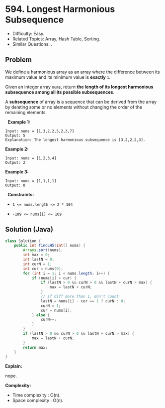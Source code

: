 # 594. Longest Harmonious Subsequence

- Difficulty: Easy.
- Related Topics: Array, Hash Table, Sorting.
- Similar Questions: .

## Problem

We define a harmonious array as an array where the difference between its maximum value and its minimum value is **exactly** ```1```.

Given an integer array ```nums```, return **the length of its longest harmonious subsequence among all its possible subsequences**.

A **subsequence** of array is a sequence that can be derived from the array by deleting some or no elements without changing the order of the remaining elements.

 
**Example 1:**

```
Input: nums = [1,3,2,2,5,2,3,7]
Output: 5
Explanation: The longest harmonious subsequence is [3,2,2,2,3].
```

**Example 2:**

```
Input: nums = [1,2,3,4]
Output: 2
```

**Example 3:**

```
Input: nums = [1,1,1,1]
Output: 0
```

 
**Constraints:**


	
- ```1 <= nums.length <= 2 * 104```
	
- ```-109 <= nums[i] <= 109```


## Solution (Java)

```java
class Solution {
    public int findLHS(int[] nums) {
        Arrays.sort(nums);
        int max = 0;
        int lastN = 0;
        int curN = 1;
        int cur = nums[0];
        for (int i = 1; i < nums.length; i++) {
            if (nums[i] > cur) {
                if (lastN > 0 && curN > 0 && lastN + curN > max) {
                    max = lastN + curN;
                }
                // if diff more than 1, don't count
                lastN = nums[i] - cur == 1 ? curN : 0;
                curN = 1;
                cur = nums[i];
            } else {
                curN++;
            }
        }
        if (lastN > 0 && curN > 0 && lastN + curN > max) {
            max = lastN + curN;
        }
        return max;
    }
}
```

**Explain:**

nope.

**Complexity:**

* Time complexity : O(n).
* Space complexity : O(n).
